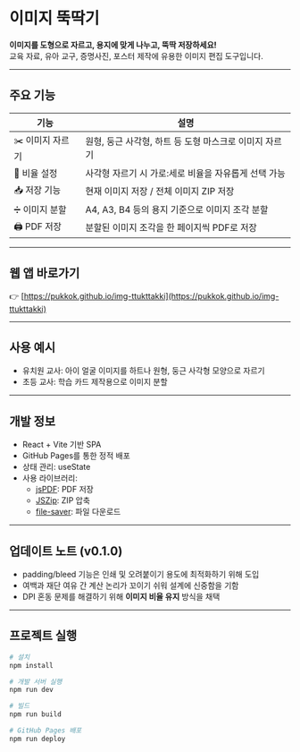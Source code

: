 # 이미지 뚝딱기

**이미지를 도형으로 자르고, 용지에 맞게 나누고, 뚝딱 저장하세요!**  
교육 자료, 유아 교구, 증명사진, 포스터 제작에 유용한 이미지 편집 도구입니다.

---

## 주요 기능

| 기능 | 설명 |
|------|------|
| ✂️ 이미지 자르기 | 원형, 둥근 사각형, 하트 등 도형 마스크로 이미지 자르기 |
| 📐 비율 설정 | 사각형 자르기 시 가로:세로 비율을 자유롭게 선택 가능 |
| 📥 저장 기능 | 현재 이미지 저장 / 전체 이미지 ZIP 저장 |
| ➗ 이미지 분할 | A4, A3, B4 등의 용지 기준으로 이미지 조각 분할 |
| 🖨 PDF 저장 | 분할된 이미지 조각을 한 페이지씩 PDF로 저장 |

---

## 웹 앱 바로가기

👉 [https://pukkok.github.io/img-ttukttakki](https://pukkok.github.io/img-ttukttakki)

---

## 사용 예시

- 유치원 교사: 아이 얼굴 이미지를 하트나 원형, 둥근 사각형 모양으로 자르기
- 초등 교사: 학습 카드 제작용으로 이미지 분할

---

## 개발 정보

- React + Vite 기반 SPA
- GitHub Pages를 통한 정적 배포
- 상태 관리: useState
- 사용 라이브러리:
  - [jsPDF](https://github.com/parallax/jsPDF): PDF 저장
  - [JSZip](https://github.com/Stuk/jszip): ZIP 압축
  - [file-saver](https://github.com/eligrey/FileSaver.js): 파일 다운로드

---

## 업데이트 노트 (v0.1.0)

- padding/bleed 기능은 인쇄 및 오려붙이기 용도에 최적화하기 위해 도입
- 여백과 재단 여유 간 계산 논리가 꼬이기 쉬워 설계에 신중함을 기함
- DPI 혼동 문제를 해결하기 위해 **이미지 비율 유지** 방식을 채택

---

## 프로젝트 실행

```bash
# 설치
npm install

# 개발 서버 실행
npm run dev

# 빌드
npm run build

# GitHub Pages 배포
npm run deploy
